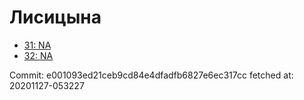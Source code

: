 # Лисицына
- [31: NA](31.md)
- [32: NA](32.md)

Commit: e001093ed21ceb9cd84e4dfadfb6827e6ec317cc
 fetched at: 20201127-053227

